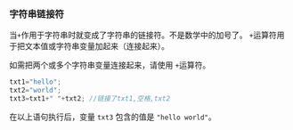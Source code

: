 ### 字符串链接符
当`+`作用于字符串时就变成了字符串的链接符。不是数学中的加号了。
`+`运算符用于把文本值或字符串变量加起来（连接起来）。

如需把两个或多个字符串变量连接起来，请使用 `+`运算符。
```js
txt1="hello";
txt2="world";
txt3=txt1+" "+txt2; //链接了txt1,空格,txt2
```
在以上语句执行后，变量 `txt3` 包含的值是 `"hello world"`。

